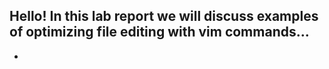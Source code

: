 ## **Hello! In this lab report we will discuss examples of optimizing file editing with vim commands...**

- 
